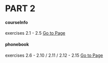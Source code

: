 # PART 2
#### courseInfo
exercises 2.1 - 2.5
[Go to Page](https://github.com/fmossatto/FullStackOpen/tree/main/Part2/courseinfo)
#### phonebook
exercises 2.6 - 2.10 / 2.11 / 2.12 - 2.15
[Go to Page](https://github.com/fmossatto/FullStackOpen/tree/main/Part2/phonebook)
